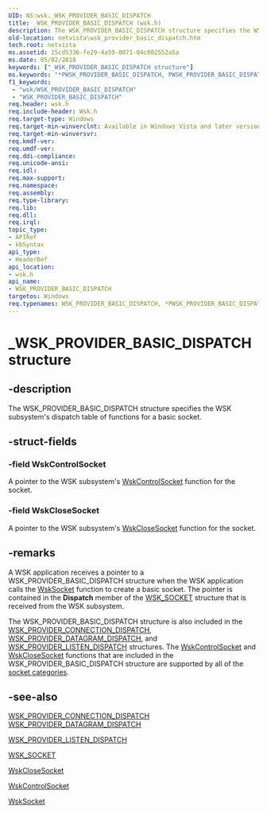 ```yaml
---
UID: NS:wsk._WSK_PROVIDER_BASIC_DISPATCH
title: _WSK_PROVIDER_BASIC_DISPATCH (wsk.h)
description: The WSK_PROVIDER_BASIC_DISPATCH structure specifies the WSK subsystem's dispatch table of functions for a basic socket.
old-location: netvista\wsk_provider_basic_dispatch.htm
tech.root: netvista
ms.assetid: 15cd5336-fe29-4a59-8071-04c802552a5a
ms.date: 05/02/2018
keywords: ["_WSK_PROVIDER_BASIC_DISPATCH structure"]
ms.keywords: "*PWSK_PROVIDER_BASIC_DISPATCH, PWSK_PROVIDER_BASIC_DISPATCH, PWSK_PROVIDER_BASIC_DISPATCH structure pointer [Network Drivers Starting with Windows Vista], WSK_PROVIDER_BASIC_DISPATCH, WSK_PROVIDER_BASIC_DISPATCH structure [Network Drivers Starting with Windows Vista], _WSK_PROVIDER_BASIC_DISPATCH, netvista.wsk_provider_basic_dispatch, wsk/PWSK_PROVIDER_BASIC_DISPATCH, wsk/WSK_PROVIDER_BASIC_DISPATCH, wskref_eac2fecd-6800-4c2f-b636-bcc103c99377.xml"
f1_keywords:
 - "wsk/WSK_PROVIDER_BASIC_DISPATCH"
 - "WSK_PROVIDER_BASIC_DISPATCH"
req.header: wsk.h
req.include-header: Wsk.h
req.target-type: Windows
req.target-min-winverclnt: Available in Windows Vista and later versions of the Windows operating   systems.
req.target-min-winversvr: 
req.kmdf-ver: 
req.umdf-ver: 
req.ddi-compliance: 
req.unicode-ansi: 
req.idl: 
req.max-support: 
req.namespace: 
req.assembly: 
req.type-library: 
req.lib: 
req.dll: 
req.irql: 
topic_type:
- APIRef
- kbSyntax
api_type:
- HeaderDef
api_location:
- wsk.h
api_name:
- WSK_PROVIDER_BASIC_DISPATCH
targetos: Windows
req.typenames: WSK_PROVIDER_BASIC_DISPATCH, *PWSK_PROVIDER_BASIC_DISPATCH
---
```


# _WSK_PROVIDER_BASIC_DISPATCH structure


## -description


The WSK_PROVIDER_BASIC_DISPATCH structure specifies the WSK subsystem's dispatch table of functions
  for a basic socket.


## -struct-fields




### -field WskControlSocket

A pointer to the WSK subsystem's 
     <a href="https://docs.microsoft.com/windows-hardware/drivers/ddi/wsk/nc-wsk-pfn_wsk_control_socket">WskControlSocket</a> function for the
     socket.


### -field WskCloseSocket

A pointer to the WSK subsystem's 
     <a href="https://docs.microsoft.com/windows-hardware/drivers/ddi/wsk/nc-wsk-pfn_wsk_close_socket">WskCloseSocket</a> function for the
     socket.


## -remarks



A WSK application receives a pointer to a WSK_PROVIDER_BASIC_DISPATCH structure when the WSK
    application calls the 
    <a href="https://docs.microsoft.com/windows-hardware/drivers/ddi/wsk/nc-wsk-pfn_wsk_socket">WskSocket</a> function to create a basic socket. The
    pointer is contained in the 
    <b>Dispatch</b> member of the 
    <a href="https://docs.microsoft.com/windows-hardware/drivers/ddi/wsk/ns-wsk-_wsk_socket">WSK_SOCKET</a> structure that is received from the
    WSK subsystem.

The WSK_PROVIDER_BASIC_DISPATCH structure is also included in the 
    <a href="https://docs.microsoft.com/windows-hardware/drivers/ddi/wsk/ns-wsk-_wsk_provider_connection_dispatch">
    WSK_PROVIDER_CONNECTION_DISPATCH</a>, 
    <a href="https://docs.microsoft.com/windows-hardware/drivers/ddi/wsk/ns-wsk-_wsk_provider_datagram_dispatch">
    WSK_PROVIDER_DATAGRAM_DISPATCH</a>, and 
    <a href="https://docs.microsoft.com/windows-hardware/drivers/ddi/wsk/ns-wsk-_wsk_provider_listen_dispatch">
    WSK_PROVIDER_LISTEN_DISPATCH</a> structures. The 
    <a href="https://docs.microsoft.com/windows-hardware/drivers/ddi/wsk/nc-wsk-pfn_wsk_control_socket">WskControlSocket</a> and 
    <a href="https://docs.microsoft.com/windows-hardware/drivers/ddi/wsk/nc-wsk-pfn_wsk_close_socket">WskCloseSocket</a> functions that are included
    in the WSK_PROVIDER_BASIC_DISPATCH structure are supported by all of the 
    <a href="https://docs.microsoft.com/windows-hardware/drivers/network/winsock-kernel-socket-categories">socket categories</a>.




## -see-also




<a href="https://docs.microsoft.com/windows-hardware/drivers/ddi/wsk/ns-wsk-_wsk_provider_connection_dispatch">
   WSK_PROVIDER_CONNECTION_DISPATCH</a>



<a href="https://docs.microsoft.com/windows-hardware/drivers/ddi/wsk/ns-wsk-_wsk_provider_datagram_dispatch">
   WSK_PROVIDER_DATAGRAM_DISPATCH</a>



<a href="https://docs.microsoft.com/windows-hardware/drivers/ddi/wsk/ns-wsk-_wsk_provider_listen_dispatch">WSK_PROVIDER_LISTEN_DISPATCH</a>



<a href="https://docs.microsoft.com/windows-hardware/drivers/ddi/wsk/ns-wsk-_wsk_socket">WSK_SOCKET</a>



<a href="https://docs.microsoft.com/windows-hardware/drivers/ddi/wsk/nc-wsk-pfn_wsk_close_socket">WskCloseSocket</a>



<a href="https://docs.microsoft.com/windows-hardware/drivers/ddi/wsk/nc-wsk-pfn_wsk_control_socket">WskControlSocket</a>



<a href="https://docs.microsoft.com/windows-hardware/drivers/ddi/wsk/nc-wsk-pfn_wsk_socket">WskSocket</a>
 

 

